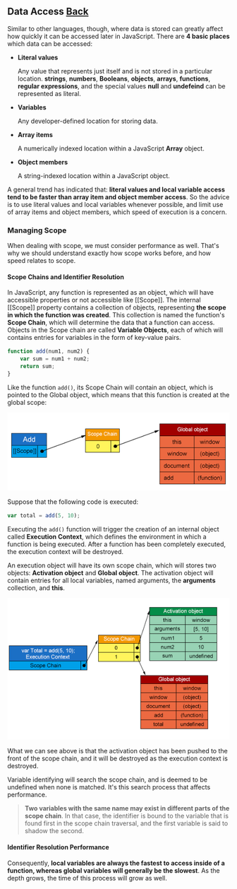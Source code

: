 ## Data Access [Back](./../high_performance.md)

Similar to other languages, though, where data is stored can greatly affect how quickly it can be accessed later in JavaScript. There are **4 basic places** which data can be accessed:

- **Literal values**
    
    Any value that represents just itself and is not stored in a particular location. **strings**, **numbers**, **Booleans**, **objects**, **arrays**, **functions**, **regular expressions**, and the special values **null** and **undefeind** can be represented as literal.

- **Variables**

    Any developer-defined location for storing data.
    
- **Array items**

    A numerically indexed location within a JavaScript **Array** object.
    
- **Object members**

    A string-indexed location within a JavaScript object.

A general trend has indicated that: **literal values and local variable access tend to be faster than array item and object member access**. So the advice is to use literal values and local variables whenever possible, and limit use of array items and object members, which speed of execution is a concern.

### Managing Scope

When dealing with scope, we must consider performance as well. That's why we should understand exactly how scope works before, and how speed relates to scope.

#### Scope Chains and Identifier Resolution

In JavaScript, any function is represented as an object, which will have accessible properties or not accessible like [[Scope]]. The internal [[Scope]] property contains a collection of objects, representing **the scope in which the function was created**. This collection is named the function's **Scope Chain**, which will determine the data that a function can access. Objects in the Scope chain are called **Variable Objects**, each of which will contains entries for variables in the form of key-value pairs.

```js
function add(num1, num2) {
    var sum = num1 + num2;
    return sum;
}
```

Like the function `add()`, its Scope Chain will contain an object, which is pointed to the Global object, which means that this function is created at the global scope:

![](./add_scope_chain.png)

Suppose that the following code is executed:

```js
var total = add(5, 10);
```

Executing the `add()` function will trigger the creation of an internal object called **Execution Context**, which defines the environment in which a function is being executed. After a function has been completely executed, the execution context will be destroyed.

An execution object will have its own scope chain, which will stores two objects: **Activation object** and **Global object**. The activation object will contain entries for all local variables, named arguments, the **arguments** collection, and **this**.

![](./activation_object.png)

What we can see above is that the activation object has been pushed to the front of the scope chain, and it will be destroyed as the execution context is destroyed.

Variable identifying will search the scope chain, and is deemed to be undefined when none is matched. It's this search process that affects performance.

> **Two variables with the same name may exist in different parts of the scope chain**. In that case, the identifier is bound to the variable that is found first in the scope chain traversal, and the first variable is said to shadow the second.

#### Identifier Resolution Performance

Consequently, **local variables are always the fastest to access inside of a function, whereas global variables will generally be the slowest**. As the depth grows, the time of this process will grow as well.
